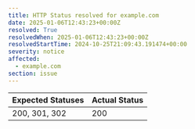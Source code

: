 ```yaml
---
title: HTTP Status resolved for example.com
date: 2025-01-06T12:43:23+00:00Z
resolved: True
resolvedWhen: 2025-01-06T12:43:23+00:00Z
resolvedStartTime: 2024-10-25T21:09:43.191474+00:00
severity: notice
affected:
  - example.com
section: issue
---
```


| Expected Statuses | Actual Status  |
|-------------------|----------------|
| 200, 301, 302 | 200 |
